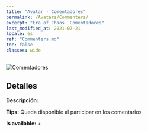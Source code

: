 ```yaml
---
title: "Avatar - Comentadores"
permalink: /Avatars/Commenters/
excerpt: "Era of Chaos  Comentadores"
last_modified_at: 2021-07-21
locale: es
ref: "Commenters.md"
toc: false
classes: wide
---
```

 ![Comentadores](/images/a/avatarFrame_14.png)

## Detalles

 **Descripción:**  

 **Tips:** Queda disponible al participar en los comentarios 

 **Is available:**  + 

